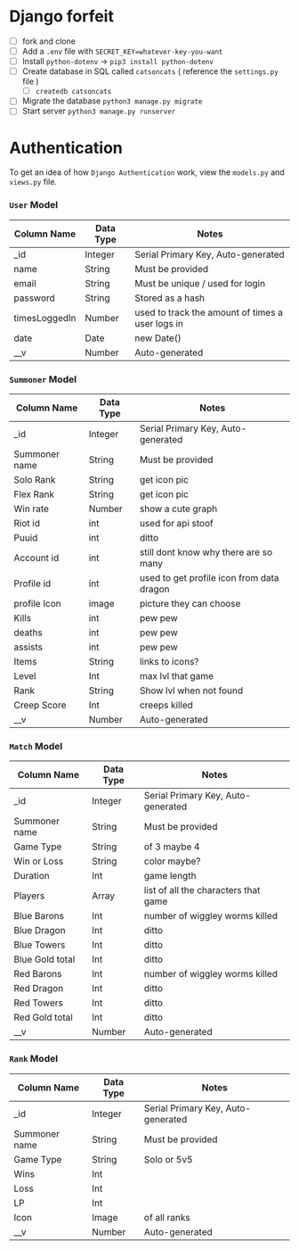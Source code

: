 # Django forfeit

- [ ] fork and clone
- [ ] Add a `.env` file with `SECRET_KEY=whatever-key-you-want`
- [ ] Install `python-dotenv` -> `pip3 install python-dotenv`
- [ ] Create database in SQL called `catsoncats` ( reference the `settings.py` file )
  - [ ] `createdb catsoncats`
- [ ] Migrate the database `python3 manage.py migrate`
- [ ] Start server `python3 manage.py runserver`

# Authentication

To get an idea of how `Django Authentication` work, view the `models.py` and `views.py` file.

### `User` Model

| Column Name | Data Type | Notes |
| --------------- | ------------- | ------------------------------ |
| _id | Integer | Serial Primary Key, Auto-generated |
| name | String | Must be provided |
| email | String | Must be unique / used for login |
| password | String | Stored as a hash |
| timesLoggedIn | Number | used to track the amount of times a user logs in |
| date | Date | new Date() |
| __v | Number | Auto-generated |

### `Summoner` Model

| Column Name | Data Type | Notes |
| --------------- | ------------- | ------------------------------ |
| _id | Integer | Serial Primary Key, Auto-generated |
| Summoner name | String | Must be provided |
| Solo Rank | String | get icon pic |
| Flex Rank | String | get icon pic |
| Win rate | Number | show a cute graph |
| Riot id | int | used for api stoof |
| Puuid | int | ditto |
| Account id | int | still dont know why there are so many |
| Profile id | int | used to get profile icon from data dragon |
| profile Icon | image | picture they can choose |
| Kills | int | pew pew |
| deaths | int | pew pew |
| assists | int | pew pew |
| Items | String | links to icons? |
| Level | Int | max lvl that game |
| Rank | String | Show lvl when not found |
| Creep Score | Int | creeps killed |
| __v | Number | Auto-generated |

### `Match` Model

| Column Name | Data Type | Notes |
| --------------- | ------------- | ------------------------------ |
| _id | Integer | Serial Primary Key, Auto-generated |
| Summoner name | String | Must be provided |
| Game Type | String | of 3 maybe 4 |
| Win or Loss | String | color maybe? |
| Duration | Int | game length |
| Players | Array | list of all the characters that game |
| Blue Barons | Int | number of wiggley worms killed |
| Blue Dragon | Int | ditto |
| Blue Towers | Int | ditto |
| Blue Gold total | Int | ditto |
| Red Barons | Int | number of wiggley worms killed |
| Red Dragon | Int | ditto |
| Red Towers | Int | ditto |
| Red Gold total | Int | ditto |
| __v | Number | Auto-generated |

### `Rank` Model

| Column Name | Data Type | Notes |
| --------------- | ------------- | ------------------------------ |
| _id | Integer | Serial Primary Key, Auto-generated |
| Summoner name | String | Must be provided |
| Game Type | String | Solo or 5v5 |
| Wins | Int |  |
| Loss | Int |  |
| LP | Int |  |
| Icon | Image | of all ranks |
| __v | Number | Auto-generated |